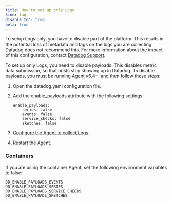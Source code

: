```yaml
---
title: How to set up only Logs
kind: faq
disable_toc: true
beta: true
---
```


<div class="alert alert-danger">
To setup Logs only, you have to disable part of the platform. This results in the potential loss of metadata and tags on the logs you are collecting. Datadog does not recommend this. For more information about the impact of this configuration, contact <a href="/help/">Datadog Support</a>. 
</div>

To set up only Logs, you need to disable payloads. This disables metric data submission, so that hosts stop showing up in Datadog. To disable payloads, you must be running Agent v6.4+, and then follow these steps:

1. Open the datadog.yaml configuration file.
2. Add the enable_payloads attribute with the following settings: 
    
    ```
    enable_payloads:
 		series: false
        events: false
        service_checks: false
        sketches: false
    ```
    
3. [Configure the Agent to collect Logs][1].
4. [Restart the Agent][2].

### Containers

If you are using the container Agent, set the following environment variables to false:

```
DD_ENABLE_PAYLOADS_EVENTS
DD_ENABLE_PAYLOADS_SERIES
DD_ENABLE_PAYLOADS_SERVICE_CHECKS
DD_ENABLE_PAYLOADS_SKETCHES
```



[1]: /logs/log_collection
[2]: /agent/guide/agent-commands/#restart-the-agent
